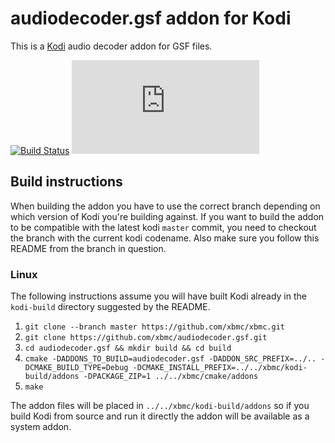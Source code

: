 # audiodecoder.gsf addon for Kodi

This is a [Kodi](https://kodi.tv) audio decoder addon for GSF files.

[![Build Status](https://travis-ci.org/xbmc/audiodecoder.gsf.svg?branch=Matrix)](https://travis-ci.org/xbmc/audiodecoder.gsf/branches)
[![Build Status](https://dev.azure.com/teamkodi/binary-addons/_apis/build/status/xbmc.audiodecoder.gsf?branchName=Matrix)](https://dev.azure.com/teamkodi/binary-addons/_build/latest?definitionId=6&branchName=Matrix)
<!--- [![Build Status](https://ci.appveyor.com/api/projects/status/github/xbmc/audiodecoder.gsf?branch=Matrix&svg=true)](https://ci.appveyor.com/project/xbmc/audiodecoder-gsf?branch=Matrix) -->

## Build instructions

When building the addon you have to use the correct branch depending on which version of Kodi you're building against. 
If you want to build the addon to be compatible with the latest kodi `master` commit, you need to checkout the branch with the current kodi codename.
Also make sure you follow this README from the branch in question.

### Linux

The following instructions assume you will have built Kodi already in the `kodi-build` directory 
suggested by the README.

1. `git clone --branch master https://github.com/xbmc/xbmc.git`
2. `git clone https://github.com/xbmc/audiodecoder.gsf.git`
3. `cd audiodecoder.gsf && mkdir build && cd build`
4. `cmake -DADDONS_TO_BUILD=audiodecoder.gsf -DADDON_SRC_PREFIX=../.. -DCMAKE_BUILD_TYPE=Debug -DCMAKE_INSTALL_PREFIX=../../xbmc/kodi-build/addons -DPACKAGE_ZIP=1 ../../xbmc/cmake/addons`
5. `make`

The addon files will be placed in `../../xbmc/kodi-build/addons` so if you build Kodi from source and run it directly 
the addon will be available as a system addon.
